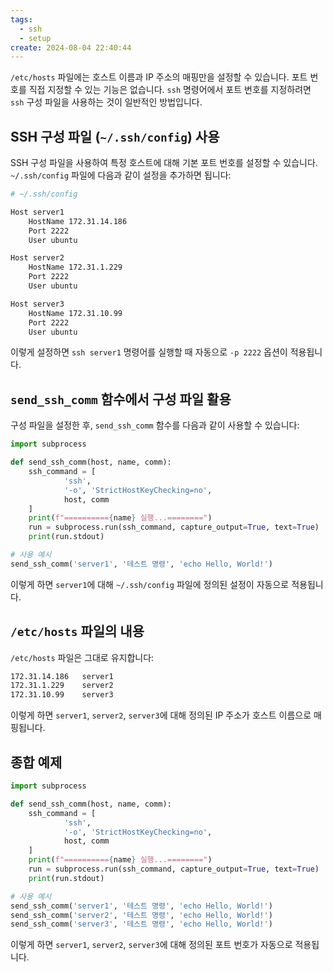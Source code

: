 ```yaml
---
tags:
  - ssh
  - setup
create: 2024-08-04 22:40:44
---
```


`/etc/hosts` 파일에는 호스트 이름과 IP 주소의 매핑만을 설정할 수 있습니다. 포트 번호를 직접 지정할 수 있는 기능은 없습니다. `ssh` 명령어에서 포트 번호를 지정하려면 `ssh` 구성 파일을 사용하는 것이 일반적인 방법입니다.

## SSH 구성 파일 (`~/.ssh/config`) 사용

SSH 구성 파일을 사용하여 특정 호스트에 대해 기본 포트 번호를 설정할 수 있습니다. `~/.ssh/config` 파일에 다음과 같이 설정을 추가하면 됩니다:

```bash
# ~/.ssh/config

Host server1
	HostName 172.31.14.186
	Port 2222
	User ubuntu

Host server2
	HostName 172.31.1.229
	Port 2222
	User ubuntu

Host server3
	HostName 172.31.10.99
	Port 2222
	User ubuntu
```

이렇게 설정하면 `ssh server1` 명령어를 실행할 때 자동으로 `-p 2222` 옵션이 적용됩니다.

## `send_ssh_comm` 함수에서 구성 파일 활용

구성 파일을 설정한 후, `send_ssh_comm` 함수를 다음과 같이 사용할 수 있습니다:

```python
import subprocess

def send_ssh_comm(host, name, comm):
	ssh_command = [
			'ssh',
			'-o', 'StrictHostKeyChecking=no',
			host, comm
	]
	print(f"=========={name} 실행...========")
	run = subprocess.run(ssh_command, capture_output=True, text=True)
	print(run.stdout)

# 사용 예시
send_ssh_comm('server1', '테스트 명령', 'echo Hello, World!')
```

이렇게 하면 `server1`에 대해 `~/.ssh/config` 파일에 정의된 설정이 자동으로 적용됩니다.

## `/etc/hosts` 파일의 내용

`/etc/hosts` 파일은 그대로 유지합니다:

```bash
172.31.14.186   server1
172.31.1.229    server2
172.31.10.99    server3
```

이렇게 하면 `server1`, `server2`, `server3`에 대해 정의된 IP 주소가 호스트 이름으로 매핑됩니다.

## 종합 예제

```python
import subprocess

def send_ssh_comm(host, name, comm):
	ssh_command = [
			'ssh',
			'-o', 'StrictHostKeyChecking=no',
			host, comm
	]
	print(f"=========={name} 실행...========")
	run = subprocess.run(ssh_command, capture_output=True, text=True)
	print(run.stdout)

# 사용 예시
send_ssh_comm('server1', '테스트 명령', 'echo Hello, World!')
send_ssh_comm('server2', '테스트 명령', 'echo Hello, World!')
send_ssh_comm('server3', '테스트 명령', 'echo Hello, World!')
```

이렇게 하면 `server1`, `server2`, `server3`에 대해 정의된 포트 번호가 자동으로 적용됩니다.